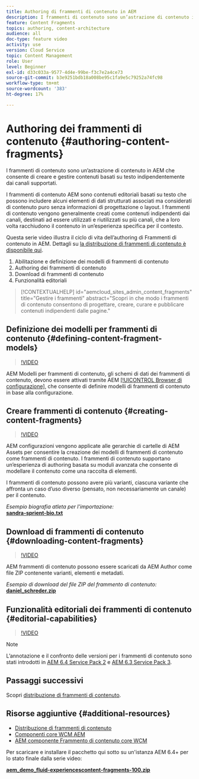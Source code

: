 ```yaml
---
title: Authoring di frammenti di contenuto in AEM
description: I frammenti di contenuto sono un’astrazione di contenuto in AEM che consente di creare e gestire contenuti basati su testo indipendentemente dai canali supportati.
feature: Content Fragments
topics: authoring, content-architecture
audience: all
doc-type: feature video
activity: use
version: Cloud Service
topic: Content Management
role: User
level: Beginner
exl-id: d33c033a-9577-4d4e-99be-f3c7e2a4ce73
source-git-commit: b3e9251bdb18a008be95c1fa9e5c79252a74fc98
workflow-type: tm+mt
source-wordcount: '383'
ht-degree: 17%

---
```


# Authoring dei frammenti di contenuto {#authoring-content-fragments}

I frammenti di contenuto sono un’astrazione di contenuto in AEM che consente di creare e gestire contenuti basati su testo indipendentemente dai canali supportati.

I frammenti di contenuto AEM sono contenuti editoriali basati su testo che possono includere alcuni elementi di dati strutturati associati ma considerati di contenuto puro senza informazioni di progettazione o layout. I frammenti di contenuto vengono generalmente creati come contenuti indipendenti dai canali, destinati ad essere utilizzati e riutilizzati su più canali, che a loro volta racchiudono il contenuto in un’esperienza specifica per il contesto.

Questa serie video illustra il ciclo di vita dell’authoring di Frammenti di contenuto in AEM. Dettagli su [la distribuzione di frammenti di contenuto è disponibile qui](content-fragments-delivery-feature-video-use.md).

1. Abilitazione e definizione dei modelli di frammenti di contenuto
2. Authoring dei frammenti di contenuto
3. Download di frammenti di contenuto
4. Funzionalità editoriali

>[!CONTEXTUALHELP]
>id="aemcloud_sites_admin_content_fragments"
>title="Gestire i frammenti"
>abstract="Scopri in che modo i frammenti di contenuto consentono di progettare, creare, curare e pubblicare contenuti indipendenti dalle pagine."

## Definizione dei modelli per frammenti di contenuto {#defining-content-fragment-models}

>[!VIDEO](https://video.tv.adobe.com/v/22452?quality=12&learn=on)

AEM Modelli per frammenti di contenuto, gli schemi di dati dei frammenti di contenuto, devono essere attivati tramite AEM [[!UICONTROL Browser di configurazione]](https://experienceleague.adobe.com/docs/experience-manager-cloud-service/implementing/developing/configurations.html?lang=it), che consente di definire modelli di frammenti di contenuto in base alla configurazione.

## Creare frammenti di contenuto {#creating-content-fragments}

>[!VIDEO](https://video.tv.adobe.com/v/22451?quality=12&learn=on)

AEM configurazioni vengono applicate alle gerarchie di cartelle di AEM Assets per consentire la creazione dei modelli di frammenti di contenuto come frammenti di contenuto. I frammenti di contenuto supportano un’esperienza di authoring basata su moduli avanzata che consente di modellare il contenuto come una raccolta di elementi.

I frammenti di contenuto possono avere più varianti, ciascuna variante che affronta un caso d’uso diverso (pensato, non necessariamente un canale) per il contenuto.

*Esempio biografia atleta per l&#39;importazione:*\
**[sandra-sprient-bio.txt](assets/sandra-sprient-bio.txt)**

## Download di frammenti di contenuto {#downloading-content-fragments}

>[!VIDEO](https://video.tv.adobe.com/v/22450?quality=12&learn=on)

AEM frammenti di contenuto possono essere scaricati da AEM Author come file ZIP contenente varianti, elementi e metadati.

*Esempio di download del file ZIP del frammento di contenuto:*\
**[daniel_schreder.zip](assets/daniel_schreder.zip)**

## Funzionalità editoriali dei frammenti di contenuto {#editorial-capabilities}

>[!VIDEO](https://video.tv.adobe.com/v/25891?quality=12&learn=on)

>[!NOTE]
>
> L’annotazione e il confronto delle versioni per i frammenti di contenuto sono stati introdotti in [AEM 6.4 Service Pack 2](https://helpx.adobe.com/it/experience-manager/aem-releases-updates.html) e [AEM 6.3 Service Pack 3](https://helpx.adobe.com/it/experience-manager/6-3/release-notes/sp3-release-notes.html).

## Passaggi successivi

Scopri [distribuzione di frammenti di contenuto](content-fragments-delivery-feature-video-use.md).

## Risorse aggiuntive {#additional-resources}

* [Distribuzione di frammenti di contenuto](content-fragments-delivery-feature-video-use.md)
* [Componenti core WCM AEM](https://experienceleague.adobe.com/docs/experience-manager-core-components/using/introduction.html?lang=it)
* [AEM componente Frammento di contenuto core WCM](https://experienceleague.adobe.com/docs/experience-manager-core-components/using/components/content-fragment-component.html?lang=it)

Per scaricare e installare il pacchetto qui sotto su un&#39;istanza AEM 6.4+ per lo stato finale dalla serie video:

**[aem_demo_fluid-experiencescontent-fragments-100.zip](assets/aem_demo_fluid-experiencescontent-fragments-100.zip)**
